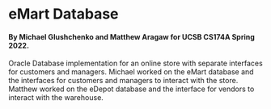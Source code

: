 # eMart Database
#### By Michael Glushchenko and Matthew Aragaw for UCSB CS174A Spring 2022.

Oracle Database implementation for an online store with separate interfaces for customers and managers.
Michael worked on the eMart database and the interfaces for customers and managers to interact with the store.
Matthew worked on the eDepot database and the interface for vendors to interact with the warehouse.
